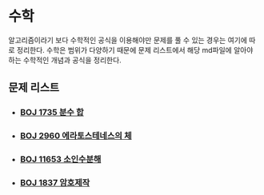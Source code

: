 # 수학

알고리즘이라기 보다 수학적인 공식을 이용해야만 문제를 풀 수 있는 경우는 여기에 따로 정리한다. 수학은 범위가 다양하기 때문에 문제 리스트에서 해당 md파일에 알아야 하는 수학적인 개념과 공식을 정리한다.



## 문제 리스트

- ### [BOJ 1735 분수 합](https://github.com/jungtaeyong/alstudy2/blob/ty/SDS/예습/baekjoon%201735%20분수%20합.md)

- ### [BOJ 2960 에라토스테네스의 체](https://github.com/jungtaeyong/alstudy2/blob/ty/SDS/예습/baekjoon%202960%20에라토스테네스의%20체.md)

- ### [BOJ 11653 소인수분해](https://github.com/jungtaeyong/alstudy2/blob/ty/SDS/예습/baekjoon%2011653%20소인수분해.md)

- ### [BOJ 1837 암호제작](https://github.com/jungtaeyong/alstudy2/blob/ty/SDS/예습/baekjoon%201837%20암호제작.md)